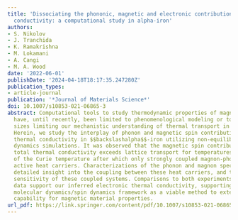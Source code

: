 ```yaml
---
title: 'Dissociating the phononic, magnetic and electronic contributions to thermal
  conductivity: a computational study in alpha-iron'
authors:
- S. Nikolov
- J. Tranchida
- K. Ramakrishna
- M. Lokamani
- A. Cangi
- M. A. Wood
date: '2022-06-01'
publishDate: '2024-04-18T18:17:35.247280Z'
publication_types:
- article-journal
publication: '*Journal of Materials Science*'
doi: 10.1007/s10853-021-06865-3
abstract: Computational tools to study thermodynamic properties of magnetic materials
  have, until recently, been limited to phenomenological modeling or to small domain
  sizes limiting our mechanistic understanding of thermal transport in ferromagnets.
  Herein, we study the interplay of phonon and magnetic spin contributions to the
  thermal conductivity in $$backslashalpha$$-iron utilizing non-equilibrium molecular
  dynamics simulations. It was observed that the magnetic spin contribution to the
  total thermal conductivity exceeds lattice transport for temperatures up to two-thirds
  of the Curie temperature after which only strongly coupled magnon-phonon modes become
  active heat carriers. Characterizations of the phonon and magnon spectra give a
  detailed insight into the coupling between these heat carriers, and the temperature
  sensitivity of these coupled systems. Comparisons to both experiments and ab initio
  data support our inferred electronic thermal conductivity, supporting the coupled
  molecular dynamics/spin dynamics framework as a viable method to extend the predictive
  capability for magnetic material properties.
url_pdf: https://link.springer.com/content/pdf/10.1007/s10853-021-06865-3.pdf
---
```

